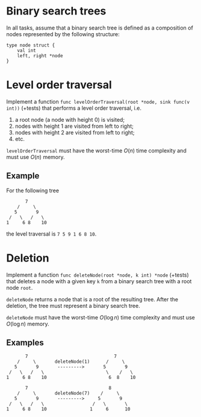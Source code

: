# Binary search trees

In all tasks, assume that a binary search tree is defined as a composition of
nodes represented by the following structure:

```golang
type node struct {
    val int
    left, right *node
}
```

# Level order traversal

Implement a function `func levelOrderTraversal(root *node, sink func(v int))` (+tests) that
performs a level order traversal, i.e.

1. a root node (a node with height 0) is visited;
2. nodes with height 1 are visited from left to right;
3. nodes with height 2 are visited from left to right;
4. etc.

`levelOrderTraversal` must have the worst-time $O(n)$ time complexity and must use
$O(n)$ memory.

## Example

For the following tree

```
       7
    /     \
   5       9
 /   \   /   \
1     6 8    10
```

the level traversal is `7 5 9 1 6 8 10`.


# Deletion

Implement a function `func deleteNode(root *node, k int) *node` (+tests) that deletes a
node with a given key `k` from a binary search tree with a root node `root`.

`deleteNode` returns a node that is a root of the resulting tree. After the
deletion, the tree must represent a binary search tree.

`deleteNode` must have the worst-time $O(\log n)$ time complexity and must use
$O(\log n)$ memory.

## Examples

```
       7                                7
    /     \       deleteNode(1)      /     \
   5       9       --------->       5       9
 /   \   /   \                       \    /   \ 
1     6 8    10                       6  8    10
```

```
       7                              8
    /     \       deleteNode(7)    /     \
   5       9       --------->     5       9
 /   \   /   \                  /   \       \ 
1     6 8    10                1     6      10
```
